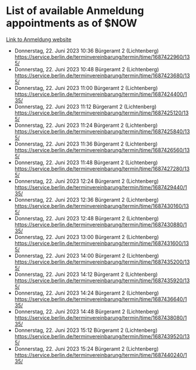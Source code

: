 # List of available Anmeldung appointments as of $NOW
[Link to Anmeldung website](https://service.berlin.de/terminvereinbarung/termin/tag.php?termin=1&anliegen[]=120686&dienstleisterlist=122210,122217,327316,122219,327312,122227,327314,122231,327346,122243,327348,122254,122252,329742,122260,329745,122262,329748,122271,327278,122273,327274,122277,327276,330436,122280,327294,122282,327290,122284,327292,122291,327270,122285,327266,122286,327264,122296,327268,150230,329760,122297,327286,122294,327284,122312,329763,122314,329775,122304,327330,122311,327334,122309,327332,317869,122281,327352,122279,329772,122283,122276,327324,122274,327326,122267,329766,122246,327318,122251,327320,122257,327322,122208,327298,122226,327300&herkunft=http%3A%2F%2Fservice.berlin.de%2Fdienstleistung%2F120686%2F)
- Donnerstag, 22. Juni 2023 10:36 Bürgeramt 2 (Lichtenberg) https://service.berlin.de/terminvereinbarung/termin/time/1687422960/135/
- Donnerstag, 22. Juni 2023 10:48 Bürgeramt 2 (Lichtenberg) https://service.berlin.de/terminvereinbarung/termin/time/1687423680/135/
- Donnerstag, 22. Juni 2023 11:00 Bürgeramt 2 (Lichtenberg) https://service.berlin.de/terminvereinbarung/termin/time/1687424400/135/
- Donnerstag, 22. Juni 2023 11:12 Bürgeramt 2 (Lichtenberg) https://service.berlin.de/terminvereinbarung/termin/time/1687425120/135/
- Donnerstag, 22. Juni 2023 11:24 Bürgeramt 2 (Lichtenberg) https://service.berlin.de/terminvereinbarung/termin/time/1687425840/135/
- Donnerstag, 22. Juni 2023 11:36 Bürgeramt 2 (Lichtenberg) https://service.berlin.de/terminvereinbarung/termin/time/1687426560/135/
- Donnerstag, 22. Juni 2023 11:48 Bürgeramt 2 (Lichtenberg) https://service.berlin.de/terminvereinbarung/termin/time/1687427280/135/
- Donnerstag, 22. Juni 2023 12:24 Bürgeramt 2 (Lichtenberg) https://service.berlin.de/terminvereinbarung/termin/time/1687429440/135/
- Donnerstag, 22. Juni 2023 12:36 Bürgeramt 2 (Lichtenberg) https://service.berlin.de/terminvereinbarung/termin/time/1687430160/135/
- Donnerstag, 22. Juni 2023 12:48 Bürgeramt 2 (Lichtenberg) https://service.berlin.de/terminvereinbarung/termin/time/1687430880/135/
- Donnerstag, 22. Juni 2023 13:00 Bürgeramt 2 (Lichtenberg) https://service.berlin.de/terminvereinbarung/termin/time/1687431600/135/
- Donnerstag, 22. Juni 2023 14:00 Bürgeramt 2 (Lichtenberg) https://service.berlin.de/terminvereinbarung/termin/time/1687435200/135/
- Donnerstag, 22. Juni 2023 14:12 Bürgeramt 2 (Lichtenberg) https://service.berlin.de/terminvereinbarung/termin/time/1687435920/135/
- Donnerstag, 22. Juni 2023 14:24 Bürgeramt 2 (Lichtenberg) https://service.berlin.de/terminvereinbarung/termin/time/1687436640/135/
- Donnerstag, 22. Juni 2023 14:48 Bürgeramt 2 (Lichtenberg) https://service.berlin.de/terminvereinbarung/termin/time/1687438080/135/
- Donnerstag, 22. Juni 2023 15:12 Bürgeramt 2 (Lichtenberg) https://service.berlin.de/terminvereinbarung/termin/time/1687439520/135/
- Donnerstag, 22. Juni 2023 15:24 Bürgeramt 2 (Lichtenberg) https://service.berlin.de/terminvereinbarung/termin/time/1687440240/135/
